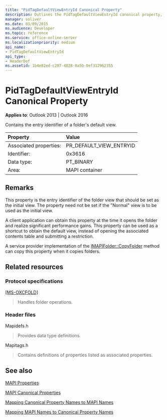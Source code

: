 ```yaml
---
title: "PidTagDefaultViewEntryId Canonical Property"
description: Outlines the PidTagDefaultViewEntryId canonical property, which contains the entry identifier of a folder's default view.
manager: soliver
ms.date: 03/09/2015
ms.audience: Developer
ms.topic: reference
ms.service: office-online-server
ms.localizationpriority: medium
api_name:
- PidTagDefaultViewEntryId
api_type:
- HeaderDef
ms.assetid: 1b4e82ed-c207-4828-8a5b-0ef312962355
---
```


# PidTagDefaultViewEntryId Canonical Property

  
  
**Applies to**: Outlook 2013 | Outlook 2016 
  
Contains the entry identifier of a folder's default view.
  
|Property|Value|
|:-----|:-----|
|Associated properties:  <br/> |PR_DEFAULT_VIEW_ENTRYID  <br/> |
|Identifier:  <br/> |0x3616  <br/> |
|Data type:  <br/> |PT_BINARY  <br/> |
|Area:  <br/> |MAPI container  <br/> |
   
## Remarks

This property is the entry identifier of the folder view that should be set as the initial view. The property need not be set if the "Normal" view is to be used as the initial view.
  
A client application can obtain this property at the time it opens the folder and realize significant performance gains. This property can be used as a shortcut to obtain the default view, instead of opening the associated contents table and submitting a restriction.
  
A service provider implementation of the [IMAPIFolder::CopyFolder](imapifolder-copyfolder.md) method can copy this property when it copies folders. 
  
## Related resources

### Protocol specifications

[[MS-OXCFOLD]](https://msdn.microsoft.com/library/c0f31b95-c07f-486c-98d9-535ed9705fbf%28Office.15%29.aspx)
  
> Handles folder operations.
    
### Header files

Mapidefs.h
  
> Provides data type definitions.
    
Mapitags.h
  
> Contains definitions of properties listed as associated properties.
    
## See also



[MAPI Properties](mapi-properties.md)
  
[MAPI Canonical Properties](mapi-canonical-properties.md)
  
[Mapping Canonical Property Names to MAPI Names](mapping-canonical-property-names-to-mapi-names.md)
  
[Mapping MAPI Names to Canonical Property Names](mapping-mapi-names-to-canonical-property-names.md)

